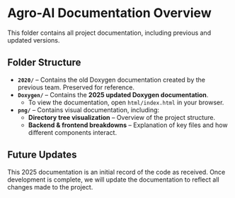 # **Agro-AI Documentation Overview**  

This folder contains all project documentation, including previous and updated versions.  

## **Folder Structure**  

- **`2020/`** – Contains the old Doxygen documentation created by the previous team. Preserved for reference.  
- **`Doxygen/`** – Contains the **2025 updated Doxygen documentation**.  
  - To view the documentation, open `html/index.html` in your browser.  
- **`png/`** – Contains visual documentation, including:
  - **Directory tree visualization** – Overview of the project structure.  
  - **Backend & frontend breakdowns** – Explanation of key files and how different components interact.  

## **Future Updates**  

This 2025 documentation is an initial record of the code as received. Once development is complete, we will update the documentation to reflect all changes made to the project.  
